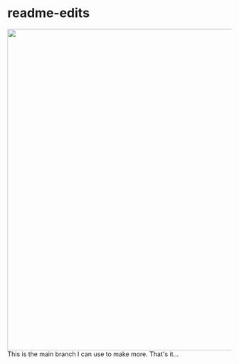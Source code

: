 # readme-edits
<img src="/Test/Hello World.png" width="900" height="723"/>
This is the main branch I can use to make more. That's it...
